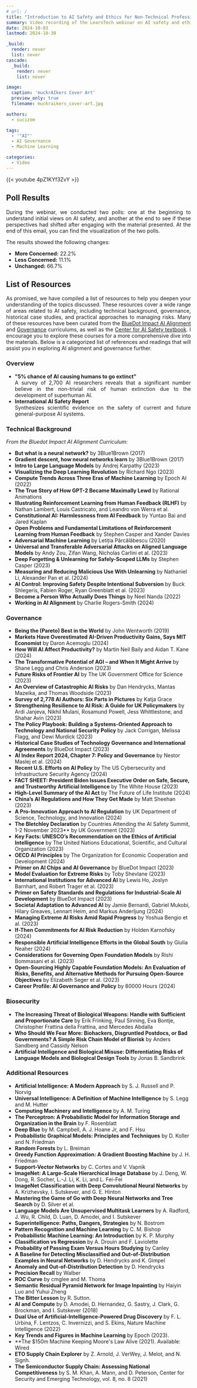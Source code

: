 ```yaml
---
# url: /
title: "Introduction to AI Safety and Ethics for Non-Technical Professionals"
summary: Video recording of the LearnTech webinar on AI safety and ethics.
date: 2024-10-03
lastmod: 2024-10-30

_build:
  render: never
  list: never
cascade:
  _build:
    render: never
    list: never

image:
  caption: 'muckrAIkers Cover Art'
  preview_only: true
  filename: muckraikers_cover-art.jpg

authors:
  - sucizem

tags:
  - '"AI"'
  - AI Governance
  - Machine Learning

categories: 
  - Video
---
```


{{< youtube 4pZ1KYf3ZvY >}}
<br>

## Poll Results
<div style="text-align: justify">

During the webinar, we conducted two polls: one at the beginning to understand initial views on AI safety, and another at the end to see if these perspectives had shifted after engaging with the material presented. At the end of this email, you can find the visualization of the two polls.

The results showed the following changes:

- **More Concerned:** 22.2%
- **Less Concerned:** 11.1%
- **Unchanged:** 66.7%
</div>

## List of Resources

<div style="text-align: justify">

As promised, we have compiled a list of resources to help you deepen your understanding of the topics discussed. These resources cover a wide range of areas related to AI safety, including technical background, governance, historical case studies, and practical approaches to managing risks. Many of these resources have been curated from the [BlueDot Impact AI Alignment](https://course.aisafetyfundamentals.com/alignment) and [Governance](https://course.aisafetyfundamentals.com/governance) curriculums, as well as the [Center for AI Safety textbook](https://www.aisafetybook.com/). I encourage you to explore these courses for a more comprehensive dive into the materials. Below is a categorized list of references and readings that will assist you in exploring AI alignment and governance further.

### Overview
- **"5% chance of AI causing humans to go extinct"**<br>A survey of 2,700 AI researchers reveals that a significant number believe in the non-trivial risk of human extinction due to the development of superhuman AI.
- **International AI Safety Report**<br>Synthesizes scientific evidence on the safety of current and future general-purpose AI systems.

</div>


### Technical Background

*From the Bluedot Impact AI Alignment Curriculum:*
- **But what is a neural network?** by 3Blue1Brown (2017)
- **Gradient descent, how neural networks learn** by 3Blue1Brown (2017)
- **Intro to Large Language Models** by Andrej Karpathy (2023)
- **Visualizing the Deep Learning Revolution** by Richard Ngo (2023)
- **Compute Trends Across Three Eras of Machine Learning** by Epoch AI (2022)
- **The True Story of How GPT-2 Became Maximally Lewd** by Rational Animations
- **Illustrating Reinforcement Learning from Human Feedback (RLHF)** by Nathan Lambert, Louis Castricato, and Leandro von Werra et al.
- **Constitutional AI: Harmlessness from AI Feedback** by Yuntao Bai and Jared Kaplan
- **Open Problems and Fundamental Limitations of Reinforcement Learning from Human Feedback** by Stephen Casper and Xander Davies
- **Adversarial Machine Learning** by Letiția Pârcălăbescu (2020)
- **Universal and Transferable Adversarial Attacks on Aligned Language Models** by Andy Zou, Zifan Wang, Nicholas Carlini et al. (2023)
- **Deep Forgetting & Unlearning for Safely-Scoped LLMs** by Stephen Casper (2023)
- **Measuring and Reducing Malicious Use With Unlearning** by Nathaniel Li, Alexander Pan et al. (2024)
- **AI Control: Improving Safety Despite Intentional Subversion** by Buck Shlegeris, Fabien Roger, Ryan Greenblatt et al. (2023)
- **Become a Person Who Actually Does Things** by Neel Nanda (2022)
- **Working in AI Alignment** by Charlie Rogers-Smith (2024)
 
### Governance

- **Being the (Pareto) Best in the World** by John Wentworth (2019)
- **Markets Have Overestimated AI-Driven Productivity Gains, Says MIT Economist** by Daron Acemoglu (2024)
- **How Will AI Affect Productivity?** by Martin Neil Baily and Aidan T. Kane (2024)
- **The Transformative Potential of AGI – and When It Might Arrive** by Shane Legg and Chris Anderson (2023)
- **Future Risks of Frontier AI** by The UK Government Office for Science (2023)
- **An Overview of Catastrophic AI Risks** by Dan Hendrycks, Mantas Mazeika, and Thomas Woodside (2023)
- **Survey of 2,778 AI Authors: Six Parts in Pictures** by Katja Grace
- **Strengthening Resilience to AI Risk: A Guide for UK Policymakers** by Ardi Janjeva, Nikhil Mulani, Rosamund Powell, Jess Whittlestone, and Shahar Avin (2023)
- **The Policy Playbook: Building a Systems-Oriented Approach to Technology and National Security Policy** by Jack Corrigan, Melissa Flagg, and Dewi Murdick (2023)
- **Historical Case Studies of Technology Governance and International Agreements** by BlueDot Impact (2023)
- **AI Index Report 2024, Chapter 7: Policy and Governance** by Nestor Maslej et al. (2024)
- **Recent U.S. Efforts on AI Policy** by The US Cybersecurity and Infrastructure Security Agency (2024)
- **FACT SHEET: President Biden Issues Executive Order on Safe, Secure, and Trustworthy Artificial Intelligence** by The White House (2023)
- **High-Level Summary of the AI Act** by The Future of Life Institute (2024)
- **China’s AI Regulations and How They Get Made** by Matt Sheehan (2023)
- **A Pro-Innovation Approach to AI Regulation** by UK Department of Science, Technology, and Innovation (2024)
- **The Bletchley Declaration** by Countries Attending the AI Safety Summit, 1-2 November 2023** by UK Government (2023)
- **Key Facts: UNESCO’s Recommendation on the Ethics of Artificial Intelligence** by The United Nations Educational, Scientific, and Cultural Organization (2023)
- **OECD AI Principles** by The Organization for Economic Cooperation and Development (2024)
- **Primer on AI Chips and AI Governance** by BlueDot Impact (2023)
- **Model Evaluation for Extreme Risks** by Toby Shevlane (2023)
- **International Institutions for Advanced AI** by Lewis Ho, Joslyn Barnhart, and Robert Trager et al. (2023)
- **Primer on Safety Standards and Regulations for Industrial-Scale AI Development** by BlueDot Impact (2023)
- **Societal Adaptation to Advanced AI** by Jamie Bernardi, Gabriel Mukobi, Hilary Greaves, Lennart Heim, and Markus Anderljung (2024)
- **Managing Extreme AI Risks Amid Rapid Progress** by Yoshua Bengio et al. (2023)
- **If-Then Commitments for AI Risk Reduction** by Holden Karnofsky (2024)
- **Responsible Artificial Intelligence Efforts in the Global South** by Giulia Neaher (2024)
- **Considerations for Governing Open Foundation Models** by Rishi Bommasani et al. (2023)
- **Open-Sourcing Highly Capable Foundation Models: An Evaluation of Risks, Benefits, and Alternative Methods for Pursuing Open-Source Objectives** by Elizabeth Seger et al. (2023)
- **Career Profile: AI Governance and Policy** by 80000 Hours (2024)
 
### Biosecurity

- **The Increasing Threat of Biological Weapons: Handle with Sufficient and Proportionate Care** by Erik Frinking, Paul Sinning, Eva Bontje, Christopher Frattina della Frattina, and Mercedes Abdalla
- **Who Should We Fear More: Biohackers, Disgruntled Postdocs, or Bad Governments? A Simple Risk Chain Model of Biorisk** by Anders Sandberg and Cassidy Nelson
- **Artificial Intelligence and Biological Misuse: Differentiating Risks of Language Models and Biological Design Tools** by Jonas B. Sandbrink
<!-- - **Highly Accurate Protein Structure Prediction with AlphaFold** in Nature -->
<!-- - This is How AI Will Transform How Science Gets Done -->

### Additional Resources

- **Artificial Intelligence: A Modern Approach** by S. J. Russell and P. Norvig
- **Universal Intelligence: A Definition of Machine Intelligence** by S. Legg and M. Hutter
- **Computing Machinery and Intelligence** by A. M. Turing
- **The Perceptron: A Probabilistic Model for Information Storage and Organization in the Brain** by F. Rosenblatt
- **Deep Blue** by M. Campbell, A. J. Hoane Jr, and F. Hsu
- **Probabilistic Graphical Models: Principles and Techniques** by D. Koller and N. Friedman
- **Random Forests** by L. Breiman
- **Greedy Function Approximation: A Gradient Boosting Machine** by J. H. Friedman
- **Support-Vector Networks** by C. Cortes and V. Vapnik
- **ImageNet: A Large-Scale Hierarchical Image Database** by J. Deng, W. Dong, R. Socher, L.-J. Li, K. Li, and L. Fei-Fei
- **ImageNet Classification with Deep Convolutional Neural Networks** by A. Krizhevsky, I. Sutskever, and G. E. Hinton
- **Mastering the Game of Go with Deep Neural Networks and Tree Search** by D. Silver et al.
- **Language Models Are Unsupervised Multitask Learners** by A. Radford, J. Wu, R. Child, D. Luan, D. Amodei, and I. Sutskever
- **Superintelligence: Paths, Dangers, Strategies** by N. Bostrom
- **Pattern Recognition and Machine Learning** by C. M. Bishop
- **Probabilistic Machine Learning: An Introduction** by K. P. Murphy
- **Classification vs Regression** by A. Drouin and F. Laviolette
- **Probability of Passing Exam Versus Hours Studying** by Canley
- **A Baseline for Detecting Misclassified and Out-of-Distribution Examples in Neural Networks** by D. Hendrycks and K. Gimpel
- **Anomaly and Out-of-Distribution Detection** by D. Hendrycks
- **Precision Recall** by Walber
- **ROC Curve** by cmglee and M. Thoma
- **Semantic Residual Pyramid Network for Image Inpainting** by Haiyin Luo and Yuhui Zheng
- **The Bitter Lesson** by R. Sutton. 
- **AI and Compute** by D. Amodei, D. Hernandez, G. Sastry, J. Clark, G. Brockman, and I. Sutskever (2018)
- **Dual Use of Artificial-Intelligence-Powered Drug Discovery** by F. L. Urbina, F. Lentzos, C. Invernizzi, and S. Ekins, Nature Machine Intelligence (2022)
- **Key Trends and Figures in Machine Learning** by Epoch (2023). 
- **The $150m Machine Keeping Moore's Law Alive (2021). Available: Wired
- **ETO Supply Chain Explorer** by Z. Arnold, J. VerWey, J. Melot, and N. Signh.
- **The Semiconductor Supply Chain: Assessing National Competitiveness** by S. M. Khan, A. Mann, and D. Peterson, Center for Security and Emerging Technology, vol. 8, no. 8 (2021)

